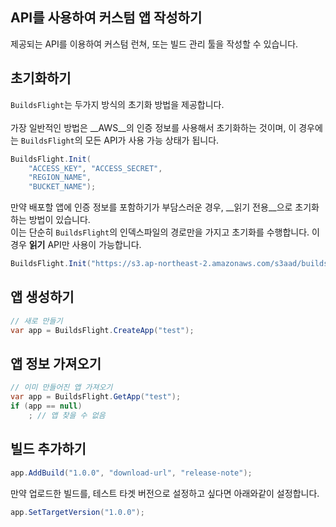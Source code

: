 API를 사용하여 커스텀 앱 작성하기
----

제공되는 API를 이용하여 커스텀 런쳐, 또는 빌드 관리 툴을 작성할 수 있습니다.


초기화하기
----
`BuildsFlight`는 두가지 방식의 초기화 방법을 제공합니다.<br>
<br>
가장 일반적인 방법은 __AWS__의 인증 정보를 사용해서 초기화하는 것이며, 이 경우에는 `BuildsFlight`의 모든 API가 사용 가능 상태가 됩니다.
```cs
BuildsFlight.Init(
    "ACCESS_KEY", "ACCESS_SECRET",
    "REGION_NAME",
    "BUCKET_NAME");
```

만약 배포할 앱에 인증 정보를 포함하기가 부담스러운 경우, __읽기 전용__으로 초기화하는 방법이 있습니다.<br>
이는 단순히 `BuildsFlight`의 인덱스파일의 경로만을 가지고 초기화를 수행합니다. 이 경우 __읽기__ API만 사용이 가능합니다.

```cs
BuildsFlight.Init("https://s3.ap-northeast-2.amazonaws.com/s3aad/buildsflight_index.json");
```


앱 생성하기
----
```cs
// 새로 만들기
var app = BuildsFlight.CreateApp("test");
```

앱 정보 가져오기
----
```cs
// 이미 만들어진 앱 가져오기
var app = BuildsFlight.GetApp("test");
if (app == null)
    ; // 앱 찾을 수 없음
```


빌드 추가하기
----
```cs
app.AddBuild("1.0.0", "download-url", "release-note");
```

만약 업로드한 빌드를, 테스트 타겟 버전으로 설정하고 싶다면 아래와같이 설정합니다.
```cs
app.SetTargetVersion("1.0.0");
```
